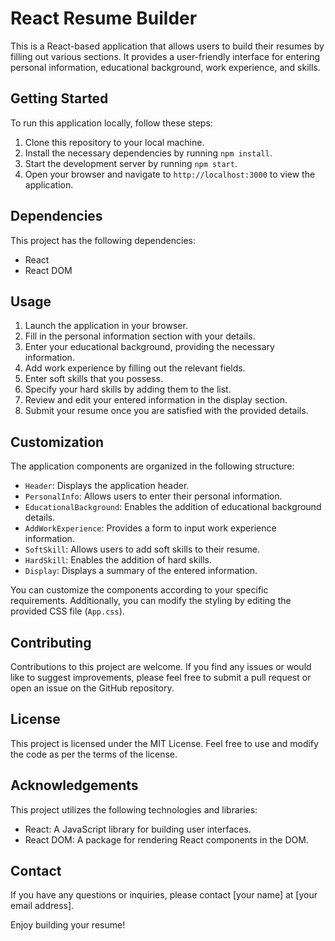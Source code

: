 # React Resume Builder

This is a React-based application that allows users to build their resumes by filling out various sections. It provides a user-friendly interface for entering personal information, educational background, work experience, and skills.

## Getting Started

To run this application locally, follow these steps:

1. Clone this repository to your local machine.
2. Install the necessary dependencies by running `npm install`.
3. Start the development server by running `npm start`.
4. Open your browser and navigate to `http://localhost:3000` to view the application.

## Dependencies

This project has the following dependencies:

- React
- React DOM

## Usage

1. Launch the application in your browser.
2. Fill in the personal information section with your details.
3. Enter your educational background, providing the necessary information.
4. Add work experience by filling out the relevant fields.
5. Enter soft skills that you possess.
6. Specify your hard skills by adding them to the list.
7. Review and edit your entered information in the display section.
8. Submit your resume once you are satisfied with the provided details.

## Customization

The application components are organized in the following structure:

- `Header`: Displays the application header.
- `PersonalInfo`: Allows users to enter their personal information.
- `EducationalBackground`: Enables the addition of educational background details.
- `AddWorkExperience`: Provides a form to input work experience information.
- `SoftSkill`: Allows users to add soft skills to their resume.
- `HardSkill`: Enables the addition of hard skills.
- `Display`: Displays a summary of the entered information.

You can customize the components according to your specific requirements. Additionally, you can modify the styling by editing the provided CSS file (`App.css`).

## Contributing

Contributions to this project are welcome. If you find any issues or would like to suggest improvements, please feel free to submit a pull request or open an issue on the GitHub repository.

## License

This project is licensed under the MIT License. Feel free to use and modify the code as per the terms of the license.

## Acknowledgements

This project utilizes the following technologies and libraries:

- React: A JavaScript library for building user interfaces.
- React DOM: A package for rendering React components in the DOM.

## Contact

If you have any questions or inquiries, please contact [your name] at [your email address].

Enjoy building your resume!
